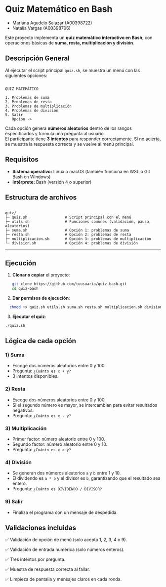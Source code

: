 # Quiz Matemático en Bash

- Mariana Agudelo Salazar (A00398722)
- Natalia Vargas (A00398706)

Este proyecto implementa un **quiz matemático interactivo en Bash**, con operaciones básicas de **suma, resta, multiplicación y división**.

## Descripción General

Al ejecutar el script principal `quiz.sh`, se muestra un menú con las siguientes opciones:

```

QUIZ MATEMÁTICO

1. Problemas de suma
2. Problemas de resta
3. Problemas de multiplicación
4. Problemas de división
5. Salir
   Opción ->

```

Cada opción genera **números aleatorios** dentro de los rangos especificados y formula una pregunta al usuario.  
El participante tiene **3 intentos** para responder correctamente. Si no acierta, se muestra la respuesta correcta y se vuelve al menú principal.

## Requisitos

- **Sistema operativo:** Linux o macOS (también funciona en WSL o Git Bash en Windows)
- **Intérprete:** Bash (versión 4 o superior)

## Estructura de archivos

```

quiz/
├─ quiz.sh                 # Script principal con el menú
├─ utils.sh                # Funciones comunes (validación, pausa, aleatorios)
├─ suma.sh                 # Opción 1: problemas de suma
├─ resta.sh                # Opción 2: problemas de resta
├─ multiplicacion.sh       # Opción 3: problemas de multiplicación
└─ division.sh             # Opción 4: problemas de división

````

---

## Ejecución

1. **Clonar o copiar** el proyecto:

```bash
   git clone https://github.com/tuusuario/quiz-bash.git
   cd quiz-bash
````

2. **Dar permisos de ejecución**:
 ```bash
   chmod +x quiz.sh utils.sh suma.sh resta.sh multiplicacion.sh division.sh
 ```

3. **Ejecutar el quiz**:

```bash
./quiz.sh
```

## Lógica de cada opción

### 1) Suma

* Escoge dos números aleatorios entre 0 y 100.
* Pregunta: `¿Cuánto es x + y?`
* 3 intentos disponibles.

### 2) Resta

* Escoge dos números aleatorios entre 0 y 100.
* Si el segundo número es mayor, se intercambian para evitar resultados negativos.
* Pregunta: `¿Cuánto es x - y?`

### 3) Multiplicación

* Primer factor: número aleatorio entre 0 y 100.
* Segundo factor: número aleatorio entre 0 y 10.
* Pregunta: `¿Cuánto es x × y?`

### 4) División

* Se generan dos números aleatorios `a` y `b` entre 1 y 10.
* El dividendo es `a * b` y el divisor es `b`, garantizando que el resultado sea entero.
* Pregunta: `¿Cuánto es DIVIDENDO / DIVISOR?`

### 9) Salir

* Finaliza el programa con un mensaje de despedida.

## Validaciones incluidas

✅ Validación de opción de menú (solo acepta 1, 2, 3, 4 o 9).

✅ Validación de entrada numérica (solo números enteros).

✅ Tres intentos por pregunta.

✅ Muestra de respuesta correcta al fallar.

✅ Limpieza de pantalla y mensajes claros en cada ronda.

